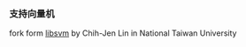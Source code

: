 ### 支持向量机
fork form  [libsvm](http://www.csie.ntu.edu.tw/~cjlin/libsvm/index.html) by Chih-Jen Lin in National Taiwan University 

